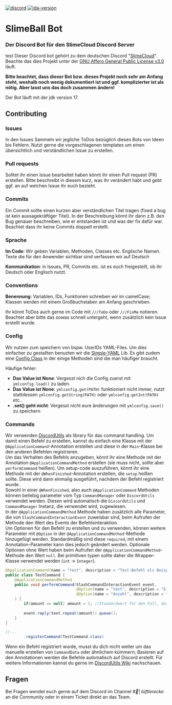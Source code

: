 [![discord](https://img.shields.io/discord/1077255218728796192?label=slimecloud&style=plastic)](https://discord.gg/slimecloud)
[![jda-version](https://img.shields.io/badge/JDA--Version-5.0.0--beta.8-blue?style=plastic)](https://github.com/DV8FromTheWorld/JDA/releases/tag/v5.0.0-beta.8)

# SlimeBall Bot

### Der Discord Bot für den SlimeCloud Discord Server
test
Dieser Discord bot gehört zu dem deutschen Discord "[SlimeCloud](https://discord.gg/slimecloud)". Beachte das dies Projekt unter der [GNU Affero General Public License v3.0](https://github.com/SlimeCloud/java-SlimeBot/blob/master/LICENSE) läuft.

**Bitte beachtet, dass dieser Bot bzw. dieses Projekt noch sehr am Anfang steht, weshalb noch wenig dokumentiert ist und ggf. komplizierter ist als nötig. Aber lasst uns das doch zusammen ändern!**

Der Bot läuft mit der jdk version 17.

## Contributing

### Issues

In den Issues Sammeln wir jegliche ToDos bezüglich dieses Bots von Ideen bis Fehlern. Nutzt gerne die vorgeschlagenen templates um einen übersichtlich und verständlichen Issue zu erstellen.

### Pull requests

Solltet ihr einen Issue bearbeitet haben könnt ihr einen Pull request (PR) erstellen. Bitte beschreibt in diesem kurz, was ihr verändert habt und gebt ggf. an auf welchen Issue ihr euch bezieht.

### Commits

Ein Commit sollte einen kurzen aber verständlichen Titel tragen (fixed a bug ist kein aussagekräftiger Titel). In der Beschreibung könnt ihr dann z.B. den Bug genauer beschreiben, wie er entstanden ist und was der fix dafür war.
Beachtet dass ihr keine Commits doppelt erstellt.

### Sprache

**Im Code**: Wir geben Variablen, Methoden, Classes etc. Englische Namen. Texte die für den Anwender sichtbar sind verfassen wir auf Deutsch

**Kommunikation**: in Issues, PR, Commits etc. ist es euch freigestellt, ob ihr Deutsch oder Englisch nutzt.

### Conventions

**Benennung**: Variablen, IDs, Funktionen schreiben wir im camelCase; Klassen werden mit einem Großbuchstaben am Anfang geschrieben.

Ihr könnt ToDos auch gerne im Code mit `///ToDo` oder `///FixMe` notieren. Beachtet aber bitte das sowas schnell untergeht, wenn zusätzlich kein Issue erstellt wurde.

### Config

Wir nutzen zum speichern von bspw. UserIDs YAML-Files. Um dies einfacher zu gestallten benuzten wir die [Simple-YAML](https://github.com/Carleslc/Simple-YAML/) Lib.
Es gibt zudem eine [Config Class](https://github.com/SlimeCloud/java-SlimeBot/blob/master/src/main/java/com/slimebot/utils/Config.java) in der einige Methoden sind die man häufiger braucht.

Häufige fehler:
- **Das Value ist None**: Vergesst nich die Config zuerst mit `ymlconfig.load()` zu laden.
- **Das Value ist None**: `ymlconfig.get(PATH)` funktioniert nicht immer, nutzt stattdessen `ymlconfig.getString(PATH)` oder `ymlconfig.getInt(PATH)` etc..
- **.set() geht nicht**: Vergesst nicht eure änderungen mit `ymlconfig.save()` zu speichern

### Commands
Wir verwenden [DiscordUtils](https://github.com/MineKingBot/DiscordUtils) als library für das command handling. Um damit einen Befehl zu erstellen, kannst du einfach eine Klasse mit der `@ApplicationCommand`-Annotation erstellen und 
diese in der `Main`-Klasse bei den anderen Befehlen registrieren.<br>
Um das Verhalten des Befehls anzugeben, könnt ihr eine Methode mit der Annotation `@ApplicationCommandMethod` erstellen (sie muss nicht, sollte aber `performCommand` heißen). Um setup-code auszuführen, könnt ihr eine Methode mit der 
`@WhenFinished`-Annotation erstellen, die `setup` heißen sollte. Diese wird dann einmalig ausgeführt, nachdem der Befehl registriert wurde.<br>
Sowohl in einer `@WhenFinished`, also auch `@ApplicationCommand` Methoden können beliebig parameter vom Typ `CommandManager` oder `DiscordUtils` verwendet werden. Diesen wird automatisch die `DiscordUtils` und `CommandManager` Instanz, 
die verwendet wird, zugewiesen.<br>
In der `@ApplicationCommandMethod` Methode haben zusätzlich alle Parameter, die von `SlashCommandInteractionEvent` zuweisbar sind, beim Aufrufen der Methode den Wert des Events der Befehlsinteraktion.<br>
Um Optionen für den Befehl zu erstellen und zu verwenden, können weitere Parameter mit `@Option` in der `@ApplicationCommandMethod`-Methode hinzugefügt werden. Standardmäßig sind diese `required`, mit einem Annotation-Parameter kann 
dies jedoch geändert werden. Optionale Optionen ohne Wert haben beim Aufrufen der `@ApplicationCommandMethod`-Methode den Wert `null`. Bei primitiven typen sollte daher die Wrapper-Klasse verwendet werden (`int` -> `Integer`).
```java
@ApplicationCommand(name = "test", description = "Test-Befehl als Beispiel")
public class TestCommand {
	@ApplicationCommandMethod
    public void performCommand(SlashCommandInteractionEvent event, 
                               @Option(name = "text", description = "Ein text") String text,
                               @Option(name = "Anzahl", description = "Anzahl an Wiederholungen", required = false) Integer amount 
    ) {
		if(amount == null) amount = 1; //Standardwert für den Fall, dass kein Wert übergeben wird
		
		event.reply(text.repeat(amount)).queue();
    }
}
```
```java
//...
        .registerCommand(TestCommand.class)
```
Wenn ein Befehl registriert wurde, musst du dich nicht weiter um das manuelle erstellen von `CommandData` oder ähnlichem kümmern; Basieren auf den Annotationen werden die Befehle automatisch auf Discord erstellt.
Für weitere Informationen kannst du gerne im [DiscordUtils Wiki](https://github.com/MineKingBot/DiscordUtils/wiki/CommandManager) nachschauen.

## Fragen

Bei Fragen wendet euch gerne auf dem Discord im Channel *#👾│tüftlerecke* an die Community oder in einem Ticket direkt an das Team.

